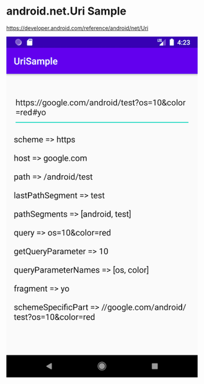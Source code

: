 # android.net.Uri Sample

https://developer.android.com/reference/android/net/Uri

![](./images/screenshot.png)